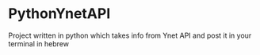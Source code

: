# PythonYnetAPI
Project written in python which takes info from Ynet API and post it in your terminal in hebrew
